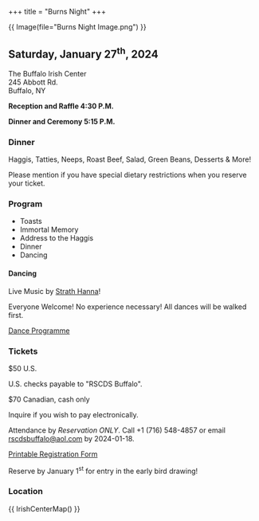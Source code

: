 +++
title = "Burns Night"
+++


{{ Image(file="Burns Night Image.png") }}

## Saturday, January 27<sup>th</sup>, 2024

The Buffalo Irish Center  
245 Abbott Rd.  
Buffalo, NY

**Reception and Raffle 4:30 P.M.**

**Dinner and Ceremony 5:15 P.M.**

### Dinner

Haggis, Tatties, Neeps, Roast Beef, Salad, Green Beans, Desserts & More!

Please mention if you have special dietary restrictions when you reserve your ticket.

### Program

* Toasts
* Immortal Memory
* Address to the Haggis
* Dinner
* Dancing

#### Dancing

Live Music by [Strath Hanna](https://www.cantab.net/users/johncollins/strathhanna/index.html)!

Everyone Welcome! No experience necessary! All dances will be walked first.

[Dance Programme](@/burns/dance_programme.md)

### Tickets

$50 U.S.

U.S. checks payable to "RSCDS Buffalo".

$70 Canadian, cash only

Inquire if you wish to pay electronically.

Attendance by _Reservation ONLY_. Call +1 (716) 548-4857 or email rscdsbuffalo@aol.com by 2024-01-18.

[Printable Registration Form](/burns/2024_Burns_reg_form.pdf)

Reserve by January 1<sup>st</sup> for entry in the early bird drawing!

### Location

{{ IrishCenterMap() }}
